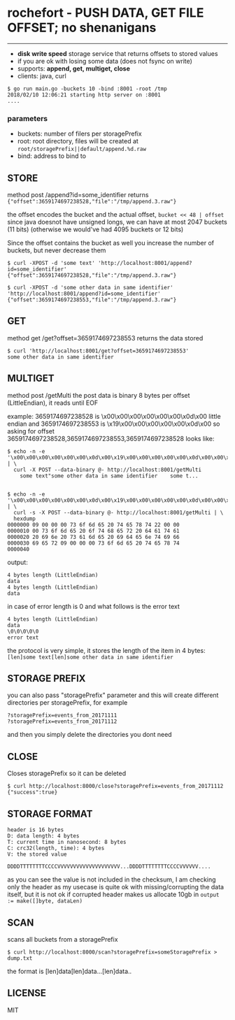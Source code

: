 # rochefort - PUSH DATA, GET FILE OFFSET; no shenanigans
---
* **disk write speed** storage service that returns offsets to stored values
* if you are ok with losing some data (does not fsync on write)
* supports: **append, get, multiget, close**
* clients: java, curl

```
$ go run main.go -buckets 10 -bind :8001 -root /tmp
2018/02/10 12:06:21 starting http server on :8001
....

```

### parameters
* buckets: number of filers per storagePrefix
* root: root directory, files will be created at `root/storagePrefix||default/append.%d.raw`
* bind: address to bind to


## STORE

method post /append?id=some_identifier returns `{"offset":3659174697238528,"file":"/tmp/append.3.raw"}`

the offset encodes the bucket and the actual offset, `bucket << 48 | offset`
since java doesnot have unsigned longs, we can have at most 2047 buckets (11 bits)
(otherwise we would've had 4095 buckets or 12 bits)

Since the offset contains the bucket as well you increase the number of buckets, but never decrease them

```
$ curl -XPOST -d 'some text' 'http://localhost:8001/append?id=some_identifier'
{"offset":3659174697238528,"file":"/tmp/append.3.raw"}

$ curl -XPOST -d 'some other data in same identifier' 'http://localhost:8001/append?id=some_identifier'
{"offset":3659174697238553,"file":"/tmp/append.3.raw"}
```

## GET

method get /get?offset=3659174697238553 returns the data stored

```
$ curl 'http://localhost:8001/get?offset=3659174697238553'
some other data in same identifier
```

## MULTIGET
method  post /getMulti the post data is binary 8 bytes per offset (LittleEndian), it reads until EOF

example: 3659174697238528 is \x00\x00\x00\x00\x00\x00\x0d\x00 little endian
and 3659174697238553 is \x19\x00\x00\x00\x00\x00\x0d\x00
so asking for offset 3659174697238528,3659174697238553,3659174697238528 looks like:

```
$ echo -n -e '\x00\x00\x00\x00\x00\x00\x0d\x00\x19\x00\x00\x00\x00\x00\x0d\x00\x00\x00\x00\x00\x00\x00\x0d\x00' | \
  curl -X POST --data-binary @- http://localhost:8001/getMulti
	some text"some other data in same identifier	some t...


$ echo -n -e '\x00\x00\x00\x00\x00\x00\x0d\x00\x19\x00\x00\x00\x00\x00\x0d\x00\x00\x00\x00\x00\x00\x00\x0d\x00' | \
  curl -s -X POST --data-binary @- http://localhost:8001/getMulti | \
  hexdump 
0000000 09 00 00 00 73 6f 6d 65 20 74 65 78 74 22 00 00
0000010 00 73 6f 6d 65 20 6f 74 68 65 72 20 64 61 74 61
0000020 20 69 6e 20 73 61 6d 65 20 69 64 65 6e 74 69 66
0000030 69 65 72 09 00 00 00 73 6f 6d 65 20 74 65 78 74
0000040

```


output:

```
4 bytes length (LittleEndian)
data
4 bytes length (LittleEndian)
data
```

in case of error length is 0 and what follows is the error text

```
4 bytes length (LittleEndian)
data
\0\0\0\0\0
error text
```

the protocol is very simple, it stores the length of the item in 4 bytes:
`[len]some text[len]some other data in same identifier`

## STORAGE PREFIX
you can also pass "storagePrefix" parameter and this will create different directories per storagePrefix, for example

```
?storagePrefix=events_from_20171111 
?storagePrefix=events_from_20171112
```

and then you simply delete the directories you dont need

## CLOSE
Closes storagePrefix so it can be deleted

```
$ curl http://localhost:8000/close?storagePrefix=events_from_20171112
{"success":true}
```

## STORAGE FORMAT

```
header is 16 bytes
D: data length: 4 bytes
T: current time in nanosecond: 8 bytes
C: crc32(length, time): 4 bytes
V: the stored value

DDDDTTTTTTTTCCCCVVVVVVVVVVVVVVVVVVVV...DDDDTTTTTTTTCCCCVVVVVV....

```

as you can see the value is not included in the checksum, I am
checking only the header as my usecase is quite ok with
missing/corrupting the data itself, but it is not ok if corrupted
header makes us allocate 10gb in `output := make([]byte, dataLen)`


## SCAN

scans all buckets from a storagePrefix

```
$ curl http://localhost:8000/scan?storagePrefix=someStoragePrefix > dump.txt
```

the format is
[len]data[len]data...[len]data..


## LICENSE

MIT
